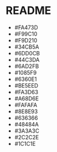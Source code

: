 # README

- #FA473D
- #F99C10
- #F9D210
- #34CB5A
- #6DD0CB
- #44C3DA
- #6AD2FB
- #1085F9
- #6360E1
- #BE5EED
- #FA3D63
- #A68D6E
- #FAFAFA
- #8E8E93
- #636366
- #48484A
- #3A3A3C
- #2C2C2E
- #1C1C1E
